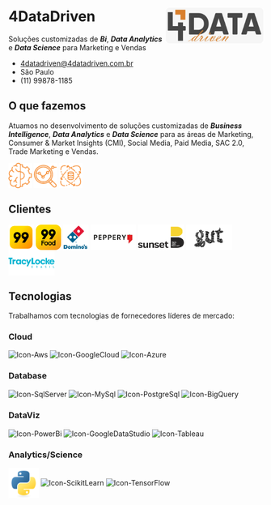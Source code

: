 # 4DataDriven <img align="right" alt="Business Intelligence" height="70" src="./src/4dd_logotipo.png">

Soluções customizadas de **_Bi_**, **_Data Analytics_** e **_Data Science_** para Marketing e Vendas

- 4datadriven@4datadriven.com.br
- São Paulo
- (11) 99878-1185

## **O que fazemos**

Atuamos no desenvolvimento de soluções customizadas de **_Business Intelligence_**, **_Data Analytics_** e **_Data Science_** para as áreas de Marketing, Consumer & Market Insights (CMI), Social Media, Paid Media, SAC 2.0, Trade Marketing e Vendas.

<div>
<img align="center" alt="Business Intelligence" height="50" src="./src/BusinessIntelligence.png">
<img align="center" alt="Data Analytics" height="50" src="./src/DataAnalytics.png">
<img align="center" alt="Data Science" height="50" src="./src/DataScience.png">
</div>

## **Clientes**
<div>
<img align="center" height="50" src="./src/logo-99.png">
<img align="center" height="50" src="./src/logo-99-food.png">
<img align="center" height="50" src="./src/logo-dominos.png">
<img align="center" height="50" src="./src/logo-pepery.png">
<img align="center" height="50" src="./src/logo-sunset.png">
<img align="center" height="50" src="./src/logo-gut.png">
<img align="center" height="50" src="./src/logo-tracy.png">
</div>



## **Tecnologias**

Trabalhamos com tecnologias de fornecedores líderes de mercado:

### **Cloud**

<div>
<img align="top" alt="Icon-Aws" height="100" src="https://cdn.jsdelivr.net/gh/devicons/devicon/icons/amazonwebservices/amazonwebservices-plain-wordmark.svg">
<img align="top" alt="Icon-GoogleCloud" height="100" src="https://cdn.jsdelivr.net/gh/devicons/devicon/icons/googlecloud/googlecloud-original-wordmark.svg">
<img align="top" alt="Icon-Azure" height="100" src="https://cdn.jsdelivr.net/gh/devicons/devicon/icons/azure/azure-original-wordmark.svg"> 
</div>

### **Database**

<div>
<img align="center" alt="Icon-SqlServer" height="80" src="https://cdn-icons-png.flaticon.com/512/5968/5968364.png">
<img align="center" alt="Icon-MySql" height="100" src="https://cdn.jsdelivr.net/gh/devicons/devicon/icons/mysql/mysql-original-wordmark.svg">
<img align="center" alt="Icon-PostgreSql" height="70" src="https://cdn.jsdelivr.net/gh/devicons/devicon/icons/postgresql/postgresql-original-wordmark.svg">
<img align="center" alt="Icon-BigQuery" height="60" src="https://cdn.holistics.io/landing/databases/bigquery.png">
</div>

### **DataViz**

<div>
<img align="center" alt="Icon-PowerBi" height="55" src="https://powerbi.microsoft.com/pictures/application-logos/svg/powerbi.svg">
<img align="center" alt="Icon-GoogleDataStudio" height="60" src="https://www.gstatic.com/analytics-suite/header/suite/v2/ic_data_studio.svg">
<img align="center" alt="Icon-Tableau" height="50" src="https://avatars.githubusercontent.com/u/828667?s=200&v=4">
</div>

### **Analytics/Science**

<div>
<img align="center" alt="Icon-Python" height="60" src="https://raw.githubusercontent.com/devicons/devicon/master/icons/python/python-original.svg">
<img align="center" alt="Icon-ScikitLearn" height="50" src="https://blog.scikit-learn.org/assets/images/scikit-learn-logo.png">
<img align="center" alt="Icon-TensorFlow" height="130" src="https://cdn.jsdelivr.net/gh/devicons/devicon/icons/tensorflow/tensorflow-original-wordmark.svg">
</div>
